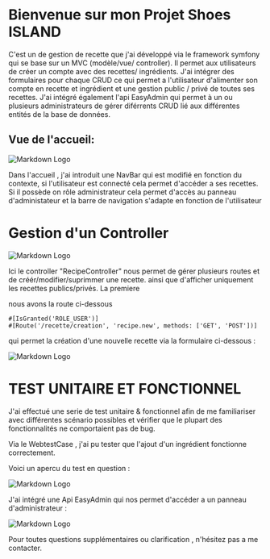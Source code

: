 # Bienvenue sur mon Projet Shoes ISLAND


C'est un de gestion de recette que j'ai développé via le framework symfony qui se base sur un MVC (modèle/vue/ controller).
Il permet aux utilisateurs de créer un compte avec des recettes/ ingrédients.
J'ai intégrer des formulaires pour chaque CRUD ce qui permet a l'utilisateur d'alimenter son compte en recette et ingrédient et une gestion public / privé de toutes ses recettes.
J'ai intégré également l'api EasyAdmin qui permet à un ou plusieurs administrateurs de gérer diférrents CRUD lié aux différentes entités de la base de données.

## Vue de l'accueil: 

![Markdown Logo](https://www.zupimages.net/up/23/12/vuse.png)

Dans l'accueil , j'ai introduit une NavBar qui est modifié en fonction du contexte, si l'utilisateur est connecté cela permet d'accéder a ses recettes.
Si il possède on rôle administrateur cela permet d'accès au panneau d'administateur et la barre de navigation s'adapte en fonction de l'utilisateur


# Gestion d'un Controller 


![Markdown Logo](https://www.zupimages.net/up/23/12/tm4l.png)

Ici le controller "RecipeController" nous permet de gérer plusieurs routes et de créér/modifier/suprimmer une recette.
ainsi que d'afficher uniquement les recettes publics/privés.
La premiere 

nous avons la route ci-dessous

```
#[IsGranted('ROLE_USER')]
#[Route('/recette/creation', 'recipe.new', methods: ['GET', 'POST'])] 
```
qui permet la création d'une nouvelle recette via la formulaire ci-dessous :

![Markdown Logo](https://www.zupimages.net/up/23/12/y0uc.png)


# TEST UNITAIRE ET FONCTIONNEL


J'ai effectué une serie de test unitaire & fonctionnel afin de me familiariser avec différentes scénario possibles et vérifier que le plupart des fonctionnalités ne comportaient pas de bug.

Via le WebtestCase , j'ai pu tester que l'ajout d'un ingrédient fonctionne correctement.

Voici un apercu du test en question :

![Markdown Logo](https://www.zupimages.net/up/23/12/lebg.png)


J'ai intégré une Api EasyAdmin qui nos permet d'accéder a un panneau d'administrateur :


![Markdown Logo](https://www.zupimages.net/up/23/12/bb4l.png)


Pour toutes questions supplémentaires ou clarification , n'hésitez pas a me contacter.